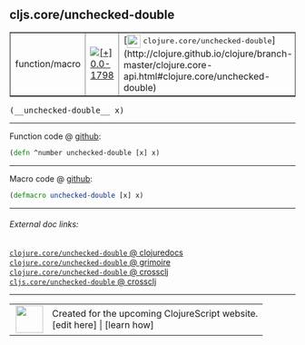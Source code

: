 ## cljs.core/unchecked-double



 <table border="1">
<tr>
<td>function/macro</td>
<td><a href="https://github.com/cljsinfo/cljs-api-docs/tree/0.0-1798"><img valign="middle" alt="[+] 0.0-1798" title="Added in 0.0-1798" src="https://img.shields.io/badge/+-0.0--1798-lightgrey.svg"></a> </td>
<td>
[<img height="24px" valign="middle" src="http://i.imgur.com/1GjPKvB.png"> <samp>clojure.core/unchecked-double</samp>](http://clojure.github.io/clojure/branch-master/clojure.core-api.html#clojure.core/unchecked-double)
</td>
</tr>
</table>


 <samp>
(__unchecked-double__ x)<br>
</samp>

---







Function code @ [github](https://github.com/clojure/clojurescript/blob/r3115/src/cljs/cljs/core.cljs#L2215):

```clj
(defn ^number unchecked-double [x] x)
```

<!--
Repo - tag - source tree - lines:

 <pre>
clojurescript @ r3115
└── src
    └── cljs
        └── cljs
            └── <ins>[core.cljs:2215](https://github.com/clojure/clojurescript/blob/r3115/src/cljs/cljs/core.cljs#L2215)</ins>
</pre>

-->

---

Macro code @ [github](https://github.com/clojure/clojurescript/blob/r3115/src/clj/cljs/core.clj#L388):

```clj
(defmacro unchecked-double [x] x)
```

<!--
Repo - tag - source tree - lines:

 <pre>
clojurescript @ r3115
└── src
    └── clj
        └── cljs
            └── <ins>[core.clj:388](https://github.com/clojure/clojurescript/blob/r3115/src/clj/cljs/core.clj#L388)</ins>
</pre>
-->

---


###### External doc links:

[`clojure.core/unchecked-double` @ clojuredocs](http://clojuredocs.org/clojure.core/unchecked-double)<br>
[`clojure.core/unchecked-double` @ grimoire](http://conj.io/store/v1/org.clojure/clojure/1.7.0-beta3/clj/clojure.core/unchecked-double/)<br>
[`clojure.core/unchecked-double` @ crossclj](http://crossclj.info/fun/clojure.core/unchecked-double.html)<br>
[`cljs.core/unchecked-double` @ crossclj](http://crossclj.info/fun/cljs.core.cljs/unchecked-double.html)<br>

---

 <table>
<tr><td>
<img valign="middle" align="right" width="48px" src="http://i.imgur.com/Hi20huC.png">
</td><td>
Created for the upcoming ClojureScript website.<br>
[edit here] | [learn how]
</td></tr></table>

[edit here]:https://github.com/cljsinfo/cljs-api-docs/blob/master/cljsdoc/cljs.core/unchecked-double.cljsdoc
[learn how]:https://github.com/cljsinfo/cljs-api-docs/wiki/cljsdoc-files

<!--

This information was too distracting to show to readers, but I'll leave it
commented here since it is helpful to:

- pretty-print the data used to generate this document
- and show how to retrieve that data



The API data for this symbol:

```clj
{:return-type number,
 :ns "cljs.core",
 :name "unchecked-double",
 :signature ["[x]"],
 :history [["+" "0.0-1798"]],
 :type "function/macro",
 :full-name-encode "cljs.core/unchecked-double",
 :source {:code "(defn ^number unchecked-double [x] x)",
          :title "Function code",
          :repo "clojurescript",
          :tag "r3115",
          :filename "src/cljs/cljs/core.cljs",
          :lines [2215]},
 :extra-sources [{:code "(defmacro unchecked-double [x] x)",
                  :title "Macro code",
                  :repo "clojurescript",
                  :tag "r3115",
                  :filename "src/clj/cljs/core.clj",
                  :lines [388]}],
 :full-name "cljs.core/unchecked-double",
 :clj-symbol "clojure.core/unchecked-double"}

```

Retrieve the API data for this symbol:

```clj
;; from Clojure REPL
(require '[clojure.edn :as edn])
(-> (slurp "https://raw.githubusercontent.com/cljsinfo/cljs-api-docs/catalog/cljs-api.edn")
    (edn/read-string)
    (get-in [:symbols "cljs.core/unchecked-double"]))
```

-->
